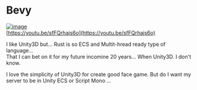 # Bevy

[![image](https://github.com/EloiStree/HelloRustBending/assets/20149493/c48586b0-f7ec-4170-92de-428fb1f7a41a)](https://youtu.be/sfFQrhajs6o)  
[https://youtu.be/sfFQrhajs6o](https://youtu.be/sfFQrhajs6o)  
  
I like Unity3D but... Rust is so ECS and Multit-hread ready type of language...  
That I can bet on it for my future incomine 20 years... When Unity3D. I don't know.  

I love the simplicity of Unity3D for create good face game.
But do I want my server to be in Unity ECS or Script Mono ...
